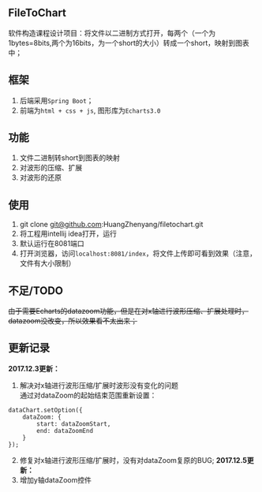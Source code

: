 ## **FileToChart**
软件构造课程设计项目：将文件以二进制方式打开，每两个（一个为1bytes=8bits,两个为16bits，为一个short的大小）转成一个short，映射到图表中；

## **框架**
1. 后端采用`Spring Boot`；
2. 前端为`html + css + js`, 图形库为`Echarts3.0`

## **功能**
1. 文件二进制转short到图表的映射
2. 对波形的压缩、扩展
3. 对波形的还原

## **使用**
1. git clone git@github.com:HuangZhenyang/filetochart.git
2. 将工程用intellij idea打开，运行
3. 默认运行在8081端口
4. 打开浏览器，访问`localhost:8081/index`，将文件上传即可看到效果（注意，文件有大小限制）

## **不足/TODO**
~~由于需要Echarts的datazoom功能，但是在对x轴进行波形压缩、扩展处理时，datazoom没改变，所以效果看不太出来；~~

## **更新记录**
**2017.12.3更新：**
1. 解决对x轴进行波形压缩/扩展时波形没有变化的问题</br>
通过对dataZoom的起始结束范围重新设置：</br>
```
dataChart.setOption({
    dataZoom: {
        start: dataZoomStart,
        end: dataZoomEnd
    }
});
```
2. 修复对x轴进行波形压缩/扩展时，没有对dataZoom复原的BUG;
**2017.12.5更新：**
3. 增加y轴dataZoom控件